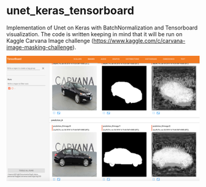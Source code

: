 # unet_keras_tensorboard

Implementation of Unet on Keras with BatchNormalization and Tensorboard visualization. 
The code is written keeping in mind that it will be run on Kaggle Carvana Image challenge (https://www.kaggle.com/c/carvana-image-masking-challenge).

![Alt text](images/tensorboard.png?raw=true "left:image, middle:ground truth, right:unet segmentation output")

